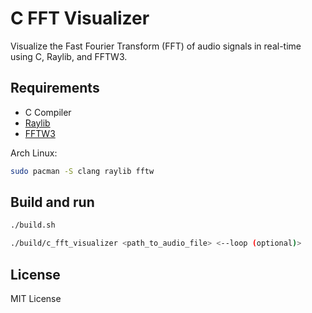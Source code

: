 # C FFT Visualizer

Visualize the Fast Fourier Transform (FFT) of audio signals in real-time using C, Raylib, and FFTW3.

## Requirements
- C Compiler
- [Raylib](https://www.raylib.com/)
- [FFTW3](http://www.fftw.org/)

Arch Linux:
```bash
sudo pacman -S clang raylib fftw
```


## Build and run
```bash
./build.sh

./build/c_fft_visualizer <path_to_audio_file> <--loop (optional)>
```

## License
MIT License